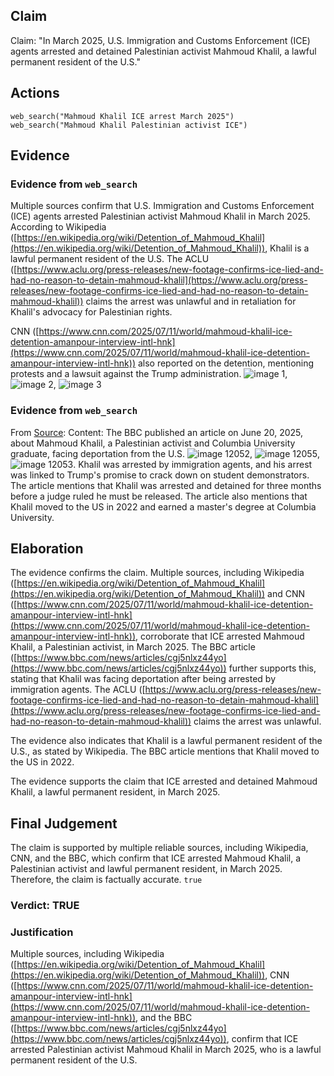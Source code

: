 ## Claim
Claim: "In March 2025, U.S. Immigration and Customs Enforcement (ICE) agents arrested and detained Palestinian activist Mahmoud Khalil, a lawful permanent resident of the U.S."

## Actions
```
web_search("Mahmoud Khalil ICE arrest March 2025")
web_search("Mahmoud Khalil Palestinian activist ICE")
```

## Evidence
### Evidence from `web_search`
Multiple sources confirm that U.S. Immigration and Customs Enforcement (ICE) agents arrested Palestinian activist Mahmoud Khalil in March 2025. According to Wikipedia ([https://en.wikipedia.org/wiki/Detention_of_Mahmoud_Khalil](https://en.wikipedia.org/wiki/Detention_of_Mahmoud_Khalil)), Khalil is a lawful permanent resident of the U.S. The ACLU ([https://www.aclu.org/press-releases/new-footage-confirms-ice-lied-and-had-no-reason-to-detain-mahmoud-khalil](https://www.aclu.org/press-releases/new-footage-confirms-ice-lied-and-had-no-reason-to-detain-mahmoud-khalil)) claims the arrest was unlawful and in retaliation for Khalil's advocacy for Palestinian rights.

CNN ([https://www.cnn.com/2025/07/11/world/mahmoud-khalil-ice-detention-amanpour-interview-intl-hnk](https://www.cnn.com/2025/07/11/world/mahmoud-khalil-ice-detention-amanpour-interview-intl-hnk)) also reported on the detention, mentioning protests and a lawsuit against the Trump administration. ![image 1](media/0.jpg), ![image 2](media/1.jpg), ![image 3](media/2.jpg)


### Evidence from `web_search`
From [Source](https://www.bbc.com/news/articles/cgj5nlxz44yo): 
Content: The BBC published an article on June 20, 2025, about Mahmoud Khalil, a Palestinian activist and Columbia University graduate, facing deportation from the U.S. ![image 12052](media/2025-08-31_11-48-1756640936-395329.jpg), ![image 12055](media/2025-08-31_11-48-1756640937-151366.jpg), ![image 12053](media/2025-08-31_11-48-1756640936-536614.jpg). Khalil was arrested by immigration agents, and his arrest was linked to Trump's promise to crack down on student demonstrators. The article mentions that Khalil was arrested and detained for three months before a judge ruled he must be released. The article also mentions that Khalil moved to the US in 2022 and earned a master's degree at Columbia University.


## Elaboration
The evidence confirms the claim. Multiple sources, including Wikipedia ([https://en.wikipedia.org/wiki/Detention_of_Mahmoud_Khalil](https://en.wikipedia.org/wiki/Detention_of_Mahmoud_Khalil)) and CNN ([https://www.cnn.com/2025/07/11/world/mahmoud-khalil-ice-detention-amanpour-interview-intl-hnk](https://www.cnn.com/2025/07/11/world/mahmoud-khalil-ice-detention-amanpour-interview-intl-hnk)), corroborate that ICE arrested Mahmoud Khalil, a Palestinian activist, in March 2025. The BBC article ([https://www.bbc.com/news/articles/cgj5nlxz44yo](https://www.bbc.com/news/articles/cgj5nlxz44yo)) further supports this, stating that Khalil was facing deportation after being arrested by immigration agents. The ACLU ([https://www.aclu.org/press-releases/new-footage-confirms-ice-lied-and-had-no-reason-to-detain-mahmoud-khalil](https://www.aclu.org/press-releases/new-footage-confirms-ice-lied-and-had-no-reason-to-detain-mahmoud-khalil)) claims the arrest was unlawful.

The evidence also indicates that Khalil is a lawful permanent resident of the U.S., as stated by Wikipedia. The BBC article mentions that Khalil moved to the US in 2022.

The evidence supports the claim that ICE arrested and detained Mahmoud Khalil, a lawful permanent resident, in March 2025.


## Final Judgement
The claim is supported by multiple reliable sources, including Wikipedia, CNN, and the BBC, which confirm that ICE arrested Mahmoud Khalil, a Palestinian activist and lawful permanent resident, in March 2025. Therefore, the claim is factually accurate. `true`

### Verdict: TRUE

### Justification
Multiple sources, including Wikipedia ([https://en.wikipedia.org/wiki/Detention_of_Mahmoud_Khalil](https://en.wikipedia.org/wiki/Detention_of_Mahmoud_Khalil)), CNN ([https://www.cnn.com/2025/07/11/world/mahmoud-khalil-ice-detention-amanpour-interview-intl-hnk](https://www.cnn.com/2025/07/11/world/mahmoud-khalil-ice-detention-amanpour-interview-intl-hnk)), and the BBC ([https://www.bbc.com/news/articles/cgj5nlxz44yo](https://www.bbc.com/news/articles/cgj5nlxz44yo)), confirm that ICE arrested Palestinian activist Mahmoud Khalil in March 2025, who is a lawful permanent resident of the U.S.
